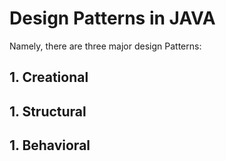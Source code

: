 # Design Patterns in JAVA

Namely, there are three major design Patterns:

## 1. Creational
## 1. Structural
## 1. Behavioral
